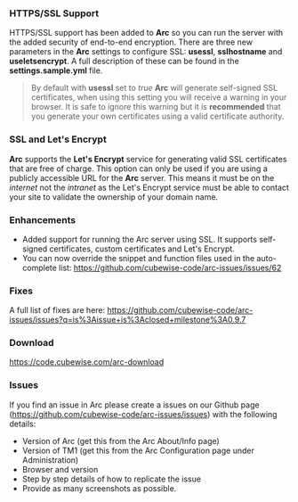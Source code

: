 ### HTTPS/SSL Support
HTTPS/SSL support has been added to **Arc** so you can run the server with the added security of end-to-end encryption. There are three new parameters in the **Arc** settings to configure SSL: **usessl**, **sslhostname** and **useletsencrypt**. A full description of these can be found in the **settings.sample.yml** file.

> By default with **usessl** set to _true_ **Arc** will generate self-signed SSL certificates, when using this setting you will receive a warning in your browser. It is safe to ignore this warning but it is **recommended** that you generate your own certificates using a valid certificate authority. 

### SSL and Let's Encrypt
**Arc** supports the **Let's Encrypt** service for generating valid SSL certificates that are free of charge. This option can only be used if you are using a publicly accessible URL for the **Arc** server. This means it must be on the _internet_ not the _intranet_ as the Let's Encrypt service must be able to contact your site to validate the ownership of your domain name.

### Enhancements
* Added support for running the Arc server using SSL. It supports self-signed certificates, custom certificates and Let's Encrypt.
* You can now override the snippet and function files used in the auto-complete list: https://github.com/cubewise-code/arc-issues/issues/62

### Fixes
A full list of fixes are here: https://github.com/cubewise-code/arc-issues/issues?q=is%3Aissue+is%3Aclosed+milestone%3A0.9.7

### Download
https://code.cubewise.com/arc-download

### Issues
If you find an issue in Arc please create a issues on our Github page (https://github.com/cubewise-code/arc-issues/issues) with the following details:

* Version of Arc (get this from the Arc About/Info page)
* Version of TM1 (get this from the Arc Configuration page under Administration)
* Browser and version
* Step by step details of how to replicate the issue
* Provide as many screenshots as possible.
